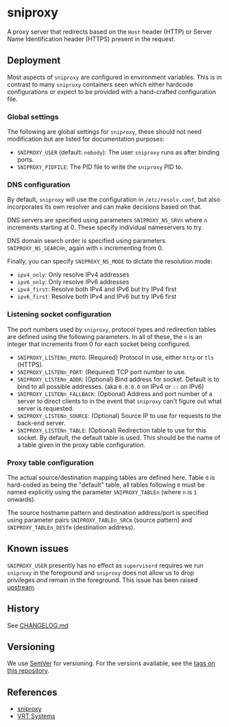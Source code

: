 # sniproxy

A proxy server that redirects based on the `Host` header (HTTP) or Server Name
Identification header (HTTPS) present in the request.

## Deployment

Most aspects of `sniproxy` are configured in environment variables.  This is in
contrast to many `sniproxy` containers seen which either hardcode configurations
or expect to be provided with a hand-crafted configuration file.

### Global settings

The following are global settings for `sniproxy`, these should not need
modification but are listed for documentation purposes:

* `SNIPROXY_USER` (default: `nobody`): The user `sniproxy` runs as after binding
  ports.
* `SNIPROXY_PIDFILE`: The PID file to write the `sniproxy` PID to.

### DNS configuration

By default, `sniproxy` will use the configuration in `/etc/resolv.conf`, but
also incorporates its own resolver and can make decisions based on that.

DNS servers are specified using parameters `SNIPROXY_NS_SRVn` where `n`
increments starting at 0.  These specify individual nameservers to try.

DNS domain search order is specified using parameters `SNIPROXY_NS_SEARCHn`,
again with `n` incrementing from 0.

Finally, you can specify `SNIPROXY_NS_MODE` to dictate the resolution mode:
* `ipv4_only`: Only resolve IPv4 addresses
* `ipv6_only`: Only resolve IPv6 addresses
* `ipv4_first`: Resolve both IPv4 and IPv6 but try IPv4 first
* `ipv6_first`: Resolve both IPv4 and IPv6 but try IPv6 first

### Listening socket configuration

The port numbers used by `sniproxy`, protocol types and redirection tables are
defined using the following parameters.  In all of these, the `n` is an integer
that increments from 0 for each socket being configured.

* `SNIPROXY_LISTENn_PROTO`: (Required)
  Protocol in use, either `http` or `tls` (HTTPS).
* `SNIPROXY_LISTENn_PORT`: (Required) TCP port number to use.
* `SNIPROXY_LISTENn_ADDR`: (Optional) Bind address for socket.  Default is to
  bind to all possible addresses.  (aka `0.0.0.0` on IPv4 or `::` on IPv6)
* `SNIPROXY_LISTENn_FALLBACK`: (Optional) Address and port number of a server
  to direct clients to in the event that `sniproxy` can't figure out what server
  is requested.
* `SNIPROXY_LISTENn_SOURCE`: (Optional) Source IP to use for requests to the
  back-end server.
* `SNIPROXY_LISTENn_TABLE`: (Optional) Redirection table to use for this socket.
  By default, the default table is used.  This should be the name of a table
  given in the proxy table configuration.

### Proxy table configuration

The actual source/destination mapping tables are defined here.  Table `0` is
hard-coded as being the "default" table, all tables following `0` must be named
explicitly using the parameter `SNIPROXY_TABLEn` (where `n` is `1` onwards).

The source hostname pattern and destination address/port is specified using
parameter pairs `SNIPROXY_TABLEn_SRCm` (source pattern) and
`SNIPROXY_TABLEn_DESTm` (destination address).

## Known issues

`SNIPROXY_USER` presently has no effect as `supervisord` requires we run
`sniproxy` in the foreground and `sniproxy` does not allow us to drop privileges
*and* remain in the foreground.  This issue has been raised
[upstream](https://github.com/dlundquist/sniproxy/issues/203).

## History

See [CHANGELOG.md](CHANGELOG.md)

## Versioning

We use [SemVer](http://semver.org/) for versioning. For the versions available, see the [tags on this repository](https://bitbucket.org/vrtsystems/docker-sniproxy#tags). 

## References

* [sniproxy](https://github.com/dlundquist/sniproxy)
* [VRT Systems](http://vrt.com.au)
